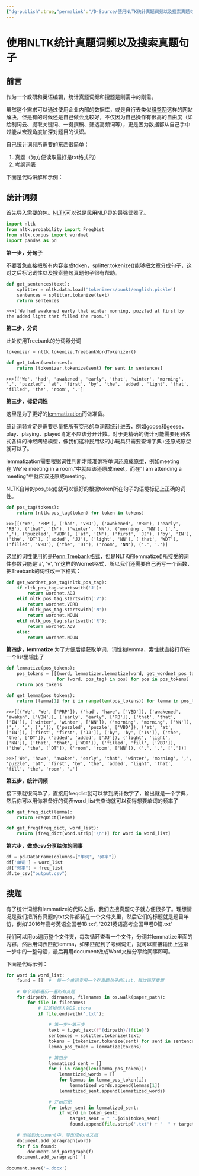 ```yaml
---
{"dg-publish":true,"permalink":"/D-Source/使用NLTK统计真题词频以及搜索真题句子/","created":"2022-06-15T23:20:40.000+08:00"}
---
```


# 使用NLTK统计真题词频以及搜索真题句子
## 前言
作为一个教研和英语编辑，统计真题词频和搜题是刚需中的刚需。

虽然这个需求可以通过使用企业内部的数据库，或是自行去类似[组卷网](https://zujuan.xkw.com/gzyy/)这样的网站解决，但是有的时候还是自己做会比较好，不仅因为自己操作有很高的自由度（如绘制词云、提取关键词、一键撰稿、筛选高频词等），更是因为数据都从自己手中过能从宏观角度加深对题目的认识。

自己统计词频所需要的东西很简单：
1. 真题（为方便读取最好是txt格式的）
2. 考纲词表

下面是代码讲解和示例：

## 统计词频
首先导入需要的包。[NLTK](https://www.nltk.org)可以说是民用NLP界的最强武器了。
```Python
import nltk  
from nltk.probability import FreqDist  
from nltk.corpus import wordnet
import pandas as pd
```

**第一步，分句子**

不要着急直接把所有内容变成token，splitter.tokenize()能够把文章分成句子，这对之后标记词性以及搜索整句真题句子很有帮助。
```Python
def get_sentences(text):
	splitter = nltk.data.load('tokenizers/punkt/english.pickle')
	sentences = splitter.tokenize(text)
	return sentences
```
```
>>>['We had awakened early that winter morning, puzzled at first by the added light that filled the room.']
```

**第二步，分词**

此处使用Treebank的分词器分词
```Python
tokenizer = nltk.tokenize.TreebankWordTokenizer()

def get_token(sentences):
	return [tokenizer.tokenize(sent) for sent in sentences]
```
```
>>>[['We', 'had', 'awakened', 'early', 'that', 'winter', 'morning', ',', 'puzzled', 'at', 'first', 'by', 'the', 'added', 'light', 'that', 'filled', 'the', 'room', '.']
```

**第三步，标记词性**

这里是为了更好的[lemmatization](http://en.wikipedia.org/wiki/Lemmatisation)而做准备。

统计词频肯定是需要尽量把所有变形的单词都统计进去，例如goose和geese，play、playing、played肯定不应该分开计数。对于更精确的统计可能需要用到各式各样的神经网络模型，像我们这种民用级的小玩具只需要查询字典+还原成原型就可以了。

lemmatization需要根据词性判断才能准确将单词还原成原型，例如meeting在'We're meeting in a room."中就应该还原成meet，而在"I am attending a meeting"中就应该还原成meeting。

NLTK自带的pos_tag()就可以很好的根据token所在句子的语境标记上正确的词性。

```Python
def pos_tag(tokens):
	return [nltk.pos_tag(token) for token in tokens]
```
```
>>>[[('We', 'PRP'), ('had', 'VBD'), ('awakened', 'VBN'), ('early', 'RB'), ('that', 'IN'), ('winter', 'NN'), ('morning', 'NN'), (',', ','), ('puzzled', 'VBD'), ('at', 'IN'), ('first', 'JJ'), ('by', 'IN'), ('the', 'DT'), ('added', 'JJ'), ('light', 'NN'), ('that', 'WDT'), ('filled', 'VBD'), ('the', 'DT'), ('room', 'NN'), ('.', '.')]
```

这里的词性使用的是[Penn Treebank格式](https://www.ling.upenn.edu/courses/Fall_2003/ling001/penn_treebank_pos.html)，但是NLTK的lemmatize()所接受的词性参数只能是'a', 'v', 'n'这样的Wornet格式，所以我们还需要自己再写一个函数，把Treebank的词性改一下格式：

```Python
def get_wordnet_pos_tag(nltk_pos_tag):  
    if nltk_pos_tag.startswith('J'):  
        return wordnet.ADJ  
    elif nltk_pos_tag.startswith('V'):  
        return wordnet.VERB  
    elif nltk_pos_tag.startswith('N'):  
        return wordnet.NOUN  
    elif nltk_pos_tag.startswith('R'):  
        return wordnet.ADV  
    else:  
        return wordnet.NOUN
```

**第四步，lemmatize**
为了方便后续获取单词、词性和lemma，索性就直接打印在一个list里输出了
```Python
def lemmatize(pos_tokens):  
    pos_tokens = [[(word, lemmatizer.lemmatize(word, get_wordnet_pos_tag(pos_tag)), [pos_tag])  
                   for (word, pos_tag) in pos] for pos in pos_tokens]  
    return pos_tokens

def get_lemma(pos_tokens):
	return [lemma[1] for i in range(len(pos_tokens)) for lemma in pos_tokens[i]]
```

```
>>>[[('We', 'We', ['PRP']), ('had', 'have', ['VBD']), ('awakened', 'awaken', ['VBN']), ('early', 'early', ['RB']), ('that', 'that', ['IN']), ('winter', 'winter', ['NN']), ('morning', 'morning', ['NN']), (',', ',', [',']), ('puzzled', 'puzzle', ['VBD']), ('at', 'at', ['IN']), ('first', 'first', ['JJ']), ('by', 'by', ['IN']), ('the', 'the', ['DT']), ('added', 'added', ['JJ']), ('light', 'light', ['NN']), ('that', 'that', ['WDT']), ('filled', 'fill', ['VBD']), ('the', 'the', ['DT']), ('room', 'room', ['NN']), ('.', '.', ['.'])]

>>>['We', 'have', 'awaken', 'early', 'that', 'winter', 'morning', ',', 'puzzle', 'at', 'first', 'by', 'the', 'added', 'light', 'that', 'fill', 'the', 'room', '.']
```
**第五步，统计词频**

接下来就很简单了，直接用freqdist就可以拿到统计数字了，输出就是一个字典，然后你可以用你准备好的词表word_list去查询就可以获得想要单词的频率了
```Python
def get_freq_dict(lemma):  
    return FreqDict(lemma)

def get_freq(freq_dict, word_list):  
    return [freq_dict[word.strip('\n')] for word in word_list]
```

**第六步，做成csv分享给你的同事**
```Python
df = pd.DataFrame(columns=["单词", "频率"])  
df['单词'] = word_list  
df["频率"] = freq_list  
df.to_csv("output.csv")
```

## 搜题
有了统计词频和lemmatize的代码之后，我们去搜真题句子就方便很多了。理想情况是我们把所有真题的txt文件都装在一个文件夹里，然后它们的标题就是题目年份，例如'2016年高考英语全国卷1B.txt', '2021英语高考全国甲卷D篇.txt'

我们可以用os遍历整个文件夹，每次循环查看一个文件，分词并lemmatize里面的内容，然后用词表匹配lemma，如果匹配到了考纲词汇，就可以直接输出上述第一步中的一整句话，最后再用document做成Word文档分享给同事即可。

下面是代码示例：
```Python
for word in word_list:
    found = []  #  每一个单词专用一个存真题句子的list，每次循环重置
	
	# 每个词都遍历一遍所有真题
    for dirpath, dirnames, filenames in os.walk(paper_path):  
        for file in filenames: 
			# 过滤掉烦人的DS.store
            if file.endswith('.txt'):  
				
				# 第一步～第三步
                text = t.get_text(f"{dirpath}/{file}")  
                sentences = splitter.tokenize(text)  
                tokens = [tokenizer.tokenize(sent) for sent in sentences]  
                lemma_pos_token = lemmatize(tokens)  
  
				# 第四步
                lemmatized_sent = []  
                for i in range(len(lemma_pos_token)):  
                    lemmatized_words = []  
                    for lemmas in lemma_pos_token[i]:  
                        lemmatized_words.append(lemmas[1])  
                    lemmatized_sent.append(lemmatized_words)  
  
				# 开始匹配
                for token_sent in lemmatized_sent:  
                    if word in token_sent:  
                        target_sent = " ".join(token_sent)  
                        found.append(file.strip('.txt') + "  " + target_sent)  
    
	# 添加到document中，导出成Word文档
	document.add_paragraph(word)
	for f in found:  
   		document.add_paragraph(f)
    document.add_paragraph('')  
  
document.save('~.docx')
```